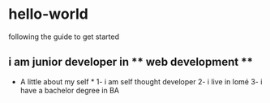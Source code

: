 # hello-world
following the guide to get started 
## i am junior developer in ** web development **
* A little about my self *
1- i am self thought developer
2- i live in lomé
3- i have a bachelor degree in BA

